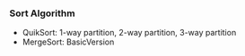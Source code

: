 ### Sort Algorithm


- QuikSort: 1-way partition, 2-way partition, 3-way partition
- MergeSort: BasicVersion 
